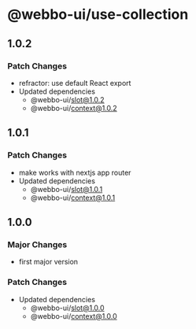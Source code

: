 # @webbo-ui/use-collection

## 1.0.2

### Patch Changes

- refractor: use default React export
- Updated dependencies
  - @webbo-ui/slot@1.0.2
  - @webbo-ui/context@1.0.2

## 1.0.1

### Patch Changes

- make works with nextjs app router
- Updated dependencies
  - @webbo-ui/slot@1.0.1
  - @webbo-ui/context@1.0.1

## 1.0.0

### Major Changes

- first major version

### Patch Changes

- Updated dependencies
  - @webbo-ui/slot@1.0.0
  - @webbo-ui/context@1.0.0
